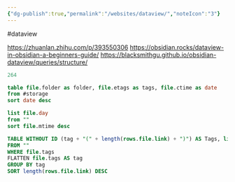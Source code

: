 ```yaml
---
{"dg-publish":true,"permalink":"/websites/dataview/","noteIcon":"3"}
---
```


#dataview

https://zhuanlan.zhihu.com/p/393550306
https://obsidian.rocks/dataview-in-obsidian-a-beginners-guide/
https://blacksmithgu.github.io/obsidian-dataview/queries/structure/

```js title:"get the note number in a line"
264

```

```sql title:"select from specific tag and display folder, tags, date"
table file.folder as folder, file.etags as tags, file.ctime as date
from #storage
sort date desc

```

```sql title:"list modify days and files"
list file.day
from ""
sort file.mtime desc
```


```sql title:"one tag a row, sort by tag"
TABLE WITHOUT ID (tag + "(" + length(rows.file.link) + ")") AS Tags, link(sort(rows.file.name)) AS Files
FROM ""
WHERE file.tags 
FLATTEN file.tags AS tag 
GROUP BY tag
SORT length(rows.file.link) DESC
```